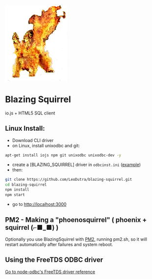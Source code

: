 ![blazing-squirrel](public/images/bs.png)
# Blazing Squirrel #
io.js + HTML5 SQL client

## Linux Install:
+ Download CLI driver
+ on Linux, install unixodbc and git:
```sh
apt-get install iojs npm git unixodbc unixodbc-dev -y
```
+ create a [BLAZING_SQUIRREL] driver in `odbcinst.ini` ([example](examples/linux/odbcinst.ini))
+ then:
```sh
git clone https://github.com/LeoDutra/blazing-squirrel.git
cd blazing-squirrel
npm install
npm start
```
+ go to [http://localhost:3000]()

## PM2 - Making a "phoenosquirrel" ( phoenix + squirrel (⌐■_■) )
Optionally you use BlazingSquirrel with [PM2](http://pm2.keymetrics.io/), running pm2.sh,
so it will restart automatically after failures and system reboot.

## Using the FreeTDS ODBC driver
[Go to node-odbc's FreeTDS driver reference](https://github.com/wankdanker/node-odbc#using-the-freetds-odbc-driver)